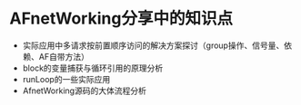 # AFnetWorking分享中的知识点

- 实际应用中多请求按前置顺序访问的解决方案探讨（group操作、信号量、依赖、AF自带方法）
- block的变量捕获与循环引用的原理分析
- runLoop的一些实际应用
- AfnetWorking源码的大体流程分析

